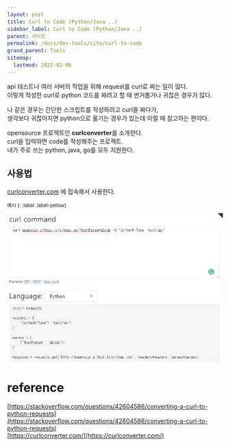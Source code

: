 ```yaml
---
layout: post
title: Curl to Code (Python/Java ..)
sidebar_label: Curl to Code (Python/Java ..)
parent: 사이트
permalink: /docs/dev-tools/site/curl-to-code
grand_parent: Tools
sitemap:
  lastmod: 2022-02-06
---
```


api 테스트나 여러 서버의 작업을 위해 request를 curl로 짜는 일이 많다.  
이렇게 작성한 curl로 python 코드를 짜려고 할 때 번거롭거나 귀찮은 경우가 많다.  

나 같은 경우는 간단한 스크립트를 작성하려고 curl을 짜다가,  
생각보다 귀찮아지면 python으로 옮기는 경우가 있는데 이럴 때 참고하는 편이다.

opensource 프로젝트인 **curlconverter**를 소개한다.  
curl을 입력하면 code를 작성해주는 프로젝트.  
내가 주로 쓰는 python, java, go를 모두 지원한다.  

## 사용법

[curlconverter.com](https://curlconverter.com/#python) 에 접속해서 사용한다.  

<div class="code-example" markdown="1" style="font-size: 0.8em">
예시
{: .label .label-yellow}  

![curlconverter](/images/post/tips/curl-converter.JPG)
</div>

# reference

[https://stackoverflow.com/questions/42604586/converting-a-curl-to-python-requests](https://stackoverflow.com/questions/42604586/converting-a-curl-to-python-requests)  
[https://curlconverter.com/](https://curlconverter.com/)  